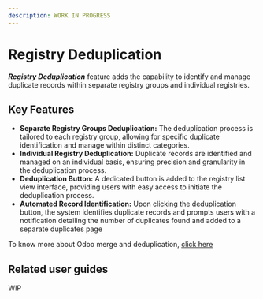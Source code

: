 ```yaml
---
description: WORK IN PROGRESS
---
```


# Registry Deduplication

_**Registry Deduplication**_ feature adds the capability to identify and manage duplicate records within separate registry groups and individual registries.&#x20;

## **Key Features**

* **Separate Registry Groups Deduplication:** The deduplication process is tailored to each registry group, allowing for specific duplicate identification and manage within distinct categories.
* **Individual Registry Deduplication:** Duplicate records are identified and managed on an individual basis, ensuring precision and granularity in the deduplication process.
* **Deduplication Button:** A dedicated button is added to the registry list view interface, providing users with easy access to initiate the deduplication process.
* **Automated Record Identification:** Upon clicking the deduplication button, the system identifies duplicate records and prompts users with a notification detailing the number of duplicates found and added to a separate duplicates page

To know more about Odoo merge and deduplication, [click here](https://hibou.io/docs/contacts-64/merging-deduplicating-contacts-in-odoo-12-13-331)

## Related user guides

WIP

